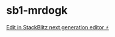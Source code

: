# sb1-mrdogk

[Edit in StackBlitz next generation editor ⚡️](https://stackblitz.com/~/github.com/zoring/sb1-mrdogk)